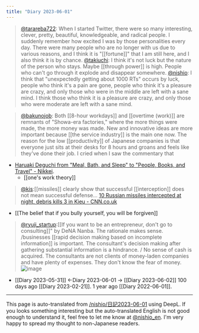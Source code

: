 ```yaml
---
title: "Diary 2023-06-01"
---
```



> [@tarareba722](https://twitter.com/tarareba722/status/1663739986225790982?s=20): When I started Twitter, there were so many interesting, clever, pretty, beautiful, knowledgeable, and radical people. I suddenly remember how excited I was by those personalities every day. There were many people who are no longer with us due to various reasons, and I think it is "[[fortune]]" that I am still here, and I also think it is by chance.
> [@takiuchi](https://twitter.com/takiuchi/status/1663812632938446849?s=20): I think it's not luck but the nature of the person who stays. Maybe [[through power]] is high. People who can't go through it explode and disappear somewhere.
> [@nishio](https://twitter.com/nishio/status/1663834951006183424?s=20): I think that "unexpectedly getting about 1000 RTs" occurs by luck, people who think it's a pain are gone, people who think it's a pleasure are crazy, and only those who were in the middle are left with a sane mind. I think those who think it is a pleasure are crazy, and only those who were moderate are left with a sane mind.


> [@bakunojob](https://twitter.com/bakunojob/status/1663833504424284160?s=46&t=gkSZtjGEtUZPO0JCzBxCBw):
> Both [[8-hour workdays]] and [[overtime (work)]] are remnants of "Showa-era factories," where the more things were made, the more money was made.
> New and innovative ideas are more important because [[the service industry]] is the main one now.
> The reason for the low [[productivity]] of Japanese companies is that everyone just sits at their desks for 8 hours and groans and feels like they've done their job.
> I cried when I saw the commentary that
- [Haruaki Deguchi from "Meal, Bath, and Sleep" to "People, Books, and Travel" - Nikkei](https://www.nikkei.com/article/DGXMZO19821970Z00C17A8000000/).
    - [[one's work theory]]

> [@kis](https://twitter.com/kis/status/1664221998338437120?s=20):[[missiles]] clearly show that successful [[interception]] does not mean successful defense...
> [10 Russian missiles intercepted at night, debris kills 3 in Kieu - CNN.co.uk](https://www.cnn.co.jp/world/35204648.html?ref=rss)


- [[The belief that if you bully yourself, you will be forgiven]]



> [@ryuji_startup](https://twitter.com/ryuji_startup/status/1664197049510940672?s=20):[[If you want to be an entrepreneur, don't go to consulting]]" by DeNA Nanba.
> The rationale makes sense.
> /businesses [[rapid decision making based on incomplete information]] is important. The consultant's decision making after gathering substantial information is a hindrance.
> / No sense of cash is acquired. The consultants are not clients of money-laden companies and have plenty of expenses. They don't know the fear of money.
> ![image](https://pbs.twimg.com/media/FxhqYuMaAAYMQ3L.jpg)


- [[Diary 2023-05-31]] ←Diary 2023-06-01 → [[Diary 2023-06-02]]
100 days ago [[Diary 2023-02-21]].
1 year ago [[Diary 2022-06-01]].
---
This page is auto-translated from [/nishio/日記2023-06-01](https://scrapbox.io/nishio/日記2023-06-01) using DeepL. If you looks something interesting but the auto-translated English is not good enough to understand it, feel free to let me know at [@nishio_en](https://twitter.com/nishio_en). I'm very happy to spread my thought to non-Japanese readers.